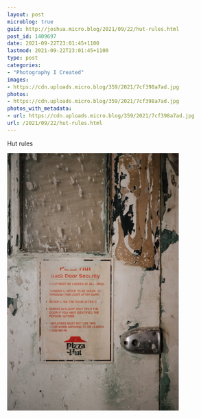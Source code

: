 ```yaml
---
layout: post
microblog: true
guid: http://joshua.micro.blog/2021/09/22/hut-rules.html
post_id: 1409697
date: 2021-09-22T23:01:45+1100
lastmod: 2021-09-22T23:01:45+1100
type: post
categories:
- "Photography I Created"
images:
- https://cdn.uploads.micro.blog/359/2021/7cf398a7ad.jpg
photos:
- https://cdn.uploads.micro.blog/359/2021/7cf398a7ad.jpg
photos_with_metadata:
- url: https://cdn.uploads.micro.blog/359/2021/7cf398a7ad.jpg
url: /2021/09/22/hut-rules.html
---
```

Hut rules

<img src="uploads/2021/7cf398a7ad.jpg" width="400" height="600" alt="" />

